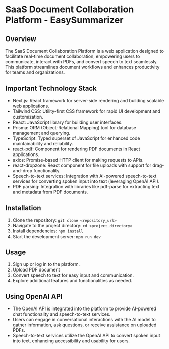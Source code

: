 # SaaS Document Collaboration Platform - EasySummarizer

## Overview
The SaaS Document Collaboration Platform is a web application designed to facilitate real-time document collaboration, empowering users to communicate, interact with PDFs, and convert speech to text seamlessly. This platform streamlines document workflows and enhances productivity for teams and organizations.

## Important Technology Stack
- Next.js: React framework for server-side rendering and building scalable web applications.
- Tailwind CSS: Utility-first CSS framework for rapid UI development and customization.
- React: JavaScript library for building user interfaces.
- Prisma: ORM (Object-Relational Mapping) tool for database management and querying.
- TypeScript: Typed superset of JavaScript for enhanced code maintainability and reliability.
- react-pdf: Component for rendering PDF documents in React applications.
- axios: Promise-based HTTP client for making requests to APIs.
- react-dropzone: React component for file uploads with support for drag-and-drop functionality.
- Speech-to-text services: Integration with AI-powered speech-to-text services for converting spoken input into text (leveraging OpenAI API).
- PDF parsing: Integration with libraries like pdf-parse for extracting text and metadata from PDF documents.

## Installation
1. Clone the repository: `git clone <repository_url>`
2. Navigate to the project directory: `cd <project_directory>`
3. Install dependencies: `npm install`
4. Start the development server: `npm run dev`

## Usage
1. Sign up or log in to the platform.
2. Upload PDF document
3. Convert speech to text for easy input and communication.
4. Explore additional features and functionalities as needed.

## Using OpenAI API
- The OpenAI API is integrated into the platform to provide AI-powered chat functionality and speech-to-text services.
- Users can engage in conversational interactions with the AI model to gather information, ask questions, or receive assistance on uploaded PDFs.
- Speech-to-text services utilize the OpenAI API to convert spoken input into text, enhancing accessibility and usability for users.

